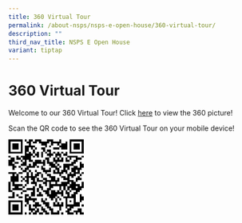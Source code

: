 ```yaml
---
title: 360 Virtual Tour
permalink: /about-nsps/nsps-e-open-house/360-virtual-tour/
description: ""
third_nav_title: NSPS E Open House
variant: tiptap
---
```

<h1>360 Virtual Tour</h1>
<p>Welcome to our 360 Virtual Tour! Click <a href="https://app.lapentor.com/sphere/nsps" rel="noopener noreferrer nofollow" target="_blank">here</a> to view the 360 picture!</p>
<p>Scan the QR code to see the 360 Virtual Tour on your mobile device!</p>
<p></p>
<div class="isomer-image-wrapper">
<img style="width: 30%;" height="auto" width="100%" alt="" src="/images/QR_VT.png">
</div>
<p></p>